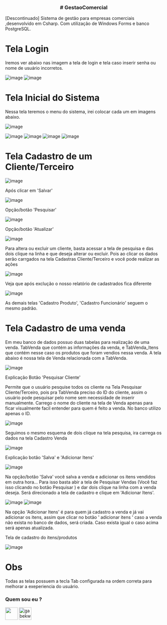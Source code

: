 <h3 align="center"> 
# GestaoComercial
</h3> 

<p align="justify" >
  
[Descontinuado] Sistema de gestão para empresas comerciais ,desenvolvido em Csharp. Com utilização de Windows Forms e banco PostgreSQL. 
</p>

<h1> Tela Login </h1> 
Iremos ver abaixo nas imagem a tela de login e tela caso inserir senha ou nome de usuário incorretos.
  
   ![image](https://user-images.githubusercontent.com/76081229/177779978-4b5b3b35-9bfe-4b8b-9261-6f1e1a680eba.png)
   ![image](https://user-images.githubusercontent.com/76081229/177780052-7641fa71-33ff-4e58-8238-c8b15de64f25.png)

<h1> Tela Inicial do Sistema </h1> 
Nessa tela teremos o menu do sistema, irei colocar cada um em imagens abaixo. 


  ![image](https://user-images.githubusercontent.com/76081229/177780243-f7056f2d-0e5b-420d-906c-5074c96dbee0.png)


![image](https://user-images.githubusercontent.com/76081229/177780275-3223fbf4-24fe-41f1-87ee-7de52b03d65c.png)
![image](https://user-images.githubusercontent.com/76081229/177780306-15291fd1-37ef-48b4-94c8-2a14366e7f68.png)
![image](https://user-images.githubusercontent.com/76081229/177780381-247a0a03-c69f-4645-82bb-ddb1f24326eb.png)
![image](https://user-images.githubusercontent.com/76081229/177780408-76a9bac8-4675-4644-8e2e-e34482cbdbfa.png)

<h1> Tela Cadastro de um Cliente/Terceiro </h1> 

  ![image](https://user-images.githubusercontent.com/76081229/177781474-1f678f5e-48c9-4006-9d01-a3fb2ee6cd41.png)

Após clicar em 'Salvar' 

![image](https://user-images.githubusercontent.com/76081229/177781657-ded81469-4470-4d6a-a3ed-10cd3c764f39.png)

Opção/botão 'Pesquisar'

![image](https://user-images.githubusercontent.com/76081229/177781780-57f0187b-4f87-458c-864c-f712ad2b98a0.png)

Opção/botão 'Atualizar'

![image](https://user-images.githubusercontent.com/76081229/177781896-3b8b9f85-c044-42e0-936c-9068ac6c0269.png)

Para altera ou excluir um cliente, basta acessar a tela de pesquisa e das dois clique na linha e que deseja alterar ou excluir. Pois ao clicar os dados serão carrgados na tela Cadastras Cliente/Terceiro e você pode realizar as ações 

![image](https://user-images.githubusercontent.com/76081229/177782222-708bf218-27e9-4260-9950-d859a64526f9.png)

Veja que após exclução o nosso relatório de cadastrados fica diferente 

![image](https://user-images.githubusercontent.com/76081229/177782394-c0c390f2-ea01-404a-a6be-ed555cd1f7d0.png)

As demais telas 'Cadastro Produto', 'Cadastro Funcionário' seguem o mesmo padrão.

<h1> Tela Cadastro de uma venda </h1> 

Em meu banco de dados possuo duas tabelas para realização de uma venda. TabVenda que contém as informações da venda, e TabVenda_Itens que contém nesse caso os produtos que foram vendios nessa venda. 
A tela abaixo é nossa tela de Venda relacionada com a TabVenda. 

![image](https://user-images.githubusercontent.com/76081229/177783096-7fef3f0c-3d5d-4434-86a0-8454f5952f35.png)

Explicação Botão 'Pesquisar Cliente' 

Permite que o usuário pesquise todos os cliente na Tela Pesquisar Cliente/Terceiro, pois pra TabVenda preciso do ID do cliente, assim o usuário pode pesquisar pelo nome sem necessidade de inserir manualmente. Carrego o nome do cliente na tela de Venda apenas para ficar visualmente facil entender para quem é feito a venda. No banco utilizo apenas o ID. 

![image](https://user-images.githubusercontent.com/76081229/177783803-9b22d0f6-9669-4b6b-90a3-f29facfdfb93.png)

Seguimos o mesmo esquema de dois clique na tela pesquisa, ira carrega os dados na tela Cadastro Venda

![image](https://user-images.githubusercontent.com/76081229/177784023-ce80ab40-00db-470b-a5ab-1df783bd8f6b.png)

Explicação botão 'Salva' e 'Adicionar Itens'

![image](https://user-images.githubusercontent.com/76081229/177784178-5c480fff-cef7-44a8-8fff-e5837a2f3f1d.png)

Na opção/botão 'Salva' você salva a venda e adicionar os itens vendidos em outra hora... Para isso basta abir a tela de Pesquisar Vendas (Você faz isso clicando no botão Pesquisar ) e dar dois clique na linha com a venda deseja. Será direcionado a tela de cadastro e clique em 'Adicionar Itens'.

 ![image](https://user-images.githubusercontent.com/76081229/177784650-0fcf53f7-fe10-4f51-be9b-3eb653790c5c.png)
 ![image](https://user-images.githubusercontent.com/76081229/177784780-d6db0dfb-4509-45ba-8662-16219498c3c8.png)

Na opção 'Adicionar Itens' é para quem já cadastro a venda e já vai adicionar os itens, assim que clicar no botão ' adicionar itens ' caso a venda não exista no banco de dados, será criada. Caso exista igual o caso acima será apenas atualizada. 

Tela de cadastro do itens/produtos 

![image](https://user-images.githubusercontent.com/76081229/177785205-75a44f14-31d7-475b-9e94-b987a5d2da36.png)

<h1> Obs </h1>
Todas as telas possuem a tecla Tab configurada na ordem correta para melhorar a exeperiencia do usuário. 

<h3 align="left"> Quem sou eu ? <src="https://cdn-icons-png.flaticon.com/512/920/920938.png" alt="gabekw.twitter" height="40" width="40" /></a></h3>
<p align="left">
<a href="https://www.linkedin.com/in/gabriellekwsiqueira/" target="blank"><img align="center" src="https://cdn-icons-png.flaticon.com/512/145/145807.png" height="40" width="40" /></a> 
<a href="https://twitter.com/Gabrielle_kw" target="blank"><img align="center" src="https://cdn-icons-png.flaticon.com/512/145/145812.png" alt="gabekw.twitter" height="40" width="40" /></a>
</p>

